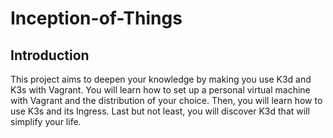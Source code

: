 # Inception-of-Things
## Introduction
This project aims to deepen your knowledge by making you use K3d and K3s with
Vagrant.
You will learn how to set up a personal virtual machine with Vagrant and the
distribution of your choice. Then, you will learn how to use K3s and its Ingress.
Last but not least, you will discover K3d that will simplify your life.

